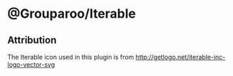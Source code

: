 # @Grouparoo/Iterable

## Attribution

The Iterable icon used in this plugin is from http://getlogo.net/iterable-inc-logo-vector-svg
